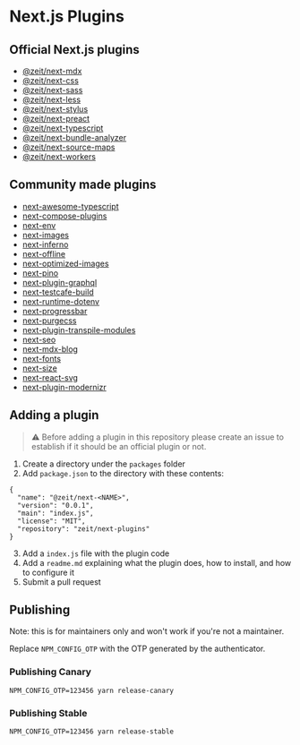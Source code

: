 # Next.js Plugins

## Official Next.js plugins

- [@zeit/next-mdx](./packages/next-mdx)
- [@zeit/next-css](./packages/next-css)
- [@zeit/next-sass](./packages/next-sass)
- [@zeit/next-less](./packages/next-less)
- [@zeit/next-stylus](./packages/next-stylus)
- [@zeit/next-preact](./packages/next-preact)
- [@zeit/next-typescript](./packages/next-typescript)
- [@zeit/next-bundle-analyzer](./packages/next-bundle-analyzer)
- [@zeit/next-source-maps](./packages/next-source-maps)
- [@zeit/next-workers](./packages/next-workers)

## Community made plugins

- [next-awesome-typescript](https://github.com/saitonakamura/next-awesome-typescript)
- [next-compose-plugins](https://github.com/cyrilwanner/next-compose-plugins)
- [next-env](https://github.com/formatlos/next-env)
- [next-images](https://github.com/arefaslani/next-images)
- [next-inferno](https://github.com/queses/next-inferno)
- [next-offline](https://github.com/hanford/next-offline)
- [next-optimized-images](https://github.com/cyrilwanner/next-optimized-images)
- [next-pino](https://github.com/khaeransori/next-pino)
- [next-plugin-graphql](https://github.com/lfades/next-plugin-graphql)
- [next-testcafe-build](https://github.com/formatlos/next-testcafe-build)
- [next-runtime-dotenv](https://github.com/tusbar/next-runtime-dotenv)
- [next-progressbar](https://github.com/lucleray/next-progressbar)
- [next-purgecss](https://github.com/lucleray/next-purgecss)
- [next-plugin-transpile-modules](https://github.com/KeitIG/next-plugin-transpile-modules)
- [next-seo](https://github.com/garmeeh/next-seo)
- [next-mdx-blog](https://github.com/hipstersmoothie/next-mdx-blog)
- [next-fonts](https://github.com/rohanray/next-fonts)
- [next-size](https://github.com/lucleray/next-size)
- [next-react-svg](https://github.com/jeremybarbet/next-react-svg)
- [next-plugin-modernizr](https://github.com/scottydev/next-plugin-modernizr)

## Adding a plugin

> :warning: Before adding a plugin in this repository please create an issue to establish if it should be an official plugin or not.

1. Create a directory under the `packages` folder
2. Add `package.json` to the directory with these contents:
```
{
  "name": "@zeit/next-<NAME>",
  "version": "0.0.1",
  "main": "index.js",
  "license": "MIT",
  "repository": "zeit/next-plugins"
}
```

3. Add a `index.js` file with the plugin code
4. Add a `readme.md` explaining what the plugin does, how to install, and how to configure it
5. Submit a pull request

## Publishing

Note: this is for maintainers only and won't work if you're not a maintainer.

Replace `NPM_CONFIG_OTP` with the OTP generated by the authenticator.

### Publishing Canary

```
NPM_CONFIG_OTP=123456 yarn release-canary
```

### Publishing Stable

```
NPM_CONFIG_OTP=123456 yarn release-stable
```

